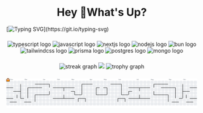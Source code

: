 <h1 align='center'>Hey 👋What's Up?</h1>

[![Typing SVG](https://readme-typing-svg.herokuapp.com?color=ba60ff&lines=Full-stack+Developer.)](https://git.io/typing-svg)

###

<div align='center'>
  <img src='https://skillicons.dev/icons?i=ts' height='60' alt='typescript logo' title='TypeScript'  />
  <img src='https://skillicons.dev/icons?i=js' height='60' alt='javascript logo' title='JavaScript'  />
  <img src='https://skillicons.dev/icons?i=nextjs' height='60' alt='nextjs logo' title='Next.js'  />
  <img src='https://skillicons.dev/icons?i=nodejs' height='60' alt='nodejs logo' title='Node.js'  />
  <img src='https://skillicons.dev/icons?i=bun' height='60' alt='bun logo' title='Bun'  />
  <img src='https://skillicons.dev/icons?i=tailwind' height='60' alt='tailwindcss logo' title='Tailwind CSS'  />
  <img src='https://skillicons.dev/icons?i=prisma' height='60' alt='prisma logo' title='Prisma'  />
  <img src='https://skillicons.dev/icons?i=postgres' height='60' alt='postgres logo' title='PostgreSQL'  />
  <img src='https://skillicons.dev/icons?i=mongo' height='60' alt='mongo logo' title='MongoDB'  />
</div>


###

<div align='center'>
  <img src='https://streak-stats.demolab.com?user=levisantosp&locale=en&mode=daily&theme=tokyonight&hide_border=false&border_radius=5&order=3' height='180em' alt='streak graph'  />
  <img height='180em' src='https://github-readme-stats.vercel.app/api/top-langs/?username=levisantosp&layout=compact&langs_count=10&theme=tokyonight&cache_seconds=21600' />
  <img src='https://github-profile-trophy.vercel.app?username=levisantosp&theme=tokyonight&column=-1&row=1&margin-w=8&margin-h=8&no-bg=false&no-frame=false&order=4' height='180em' alt='trophy graph'  />
</div>
<div align='center'>
  <a href='https://github.com/levisantosp'>
  </a>
</div>

###

<picture>
  <source media='(prefers-color-scheme: dark)' srcset='https://raw.githubusercontent.com/levisantosp/levisantosp/output/pacman-contribution-graph-dark.svg'>
  <source media='(prefers-color-scheme: light)' srcset='https://raw.githubusercontent.com/levisantosp/levisantosp/output/pacman-contribution-graph.svg'>
  <img alt='pacman contribution graph' src='https://raw.githubusercontent.com/levisantosp/levisantosp/output/pacman-contribution-graph.svg'>
</picture>

<!-- ![Snake animation](https://github.com/levisantosp/levisantosp/blob/output/github-contribution-grid-snake.svg) -->

###
